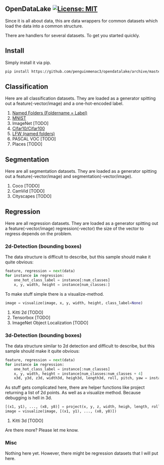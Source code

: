 ## OpenDataLake [![License: MIT](https://img.shields.io/badge/License-MIT-yellow.svg)](LICENSE)

Since it is all about data, this are data wrappers for common datasets which load the data into a common structure.

There are handlers for several datasets.
To get you started quickly.

## Install

Simply install it via pip.

```bash
pip install https://github.com/penguinmenac3/opendatalake/archive/master.zip
```

## Classification

Here are all classification datasets.
They are loaded as a generator spitting out a feature(-vector/image) and a one-hot-encoded label.

1. [Named Folders (Foldername = Label)](opendatalake/classification/named_folders.py)
2. [MNIST](opendatalake/classification/mnist.py)
3. ImageNet [TODO]
4. [Cifar10/Cifar100](opendatalake/classification/cifar.py)
5. [LFW (named folders)](opendatalake/classification/named_folders.py)
6. PASCAL VOC [TODO]
7. Places [TODO]

## Segmentation

Here are all segmentation datasets.
They are loaded as a generator spitting out a feature(-vector/image) and segmentation(-vector/image).

1. Coco [TODO]
2. CamVid [TODO]
3. Cityscapes [TODO]


## Regression

Here are all regression datasets.
They are loaded as a generator spitting out a feature(-vector/image) regression(-vector) the size of the vector to regress depends on the problem.

### 2d-Detection (bounding boxes)

The data structure is difficult to describe, but this sample should make it quite obvious:
```python
feature, regression = next(data)
for instance in regression:
    one_hot_class_label = instance[:num_classes]
    x, y, width, height = instance[num_classes:]
```

To make stuff simple there is a visualize-method.
```python
image = visualize(image, x, y, width, height, class_label=None)
```

1. Kitti 2d [TODO]
2. Tensorbox [TODO]
3. ImageNet Object Localization [TODO]

### 3d-Detection (bounding boxes)

The data structure similar to 2d detection and difficult to describe, but this sample should make it quite obvious:

```python
feature, regression = next(data)
for instance in regression:
    one_hot_class_label = instance[:num_classes]
    x, y, width, height = instance[num_classes:num_classes + 4]
    x3d, y3d, z3d, width3d, heigh3d, length3d, roll, pitch, yaw = instance[num_classes + 4:]
```

As stuff gets complicated here, there are helper functions like project returning a list of 2d points.
As well as a visualize method.
Because debugging is hell in 3d.

```python
[(x1, y1), ..., (x8, y8)] = project(x, y, z, width, heigh, length, roll, pitch, yaw)
image = visualize(image, [(x1, y1), ..., (x8, y8)])
```

1. Kitti 3d [TODO]

Are there more? Please let me know.

### Misc

Nothing here yet.
However, there might be regression datasets that I will put here.
